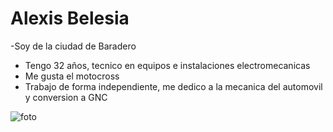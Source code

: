 # Alexis Belesia

-Soy de la ciudad de Baradero
- Tengo 32  años, tecnico en equipos e instalaciones electromecanicas
- Me gusta el motocross
- Trabajo de forma independiente, me dedico a la mecanica del automovil y conversion a GNC

![foto](alexis34)

